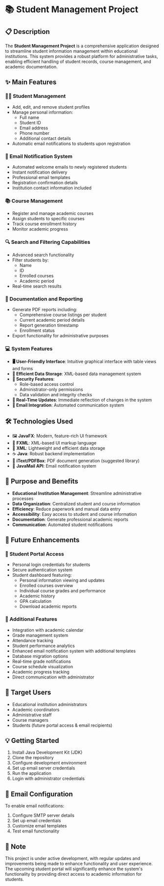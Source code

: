 # 📚 Student Management Project

## 📋 Description
The **Student Management Project** is a comprehensive application designed to streamline student information management within educational institutions. This system provides a robust platform for administrative tasks, enabling efficient handling of student records, course management, and academic documentation.

## ✨ Main Features

### 👨‍🎓 Student Management
- Add, edit, and remove student profiles
- Manage personal information:
  - Full name
  - Student ID
  - Email address
  - Phone number
  - Additional contact details
- Automatic email notifications to students upon registration

### 📧 Email Notification System
- Automated welcome emails to newly registered students
- Instant notification delivery
- Professional email templates
- Registration confirmation details
- Institution contact information included

### 📚 Course Management
- Register and manage academic courses
- Assign students to specific courses
- Track course enrollment history
- Monitor academic progress

### 🔍 Search and Filtering Capabilities
- Advanced search functionality
- Filter students by:
  - Name
  - ID
  - Enrolled courses
  - Academic period
- Real-time search results

### 📄 Documentation and Reporting
- Generate PDF reports including:
  - Comprehensive course listings per student
  - Current academic period details
  - Report generation timestamp
  - Enrollment status
- Export functionality for administrative purposes

### 💻 System Features
- **🖥️ User-Friendly Interface**: Intuitive graphical interface with table views and forms
- **💾 Efficient Data Storage**: XML-based data management system
- **🔐 Security Features**:
  - Role-based access control
  - Administrator-only permissions
  - Data validation and integrity checks
- **🔄 Real-Time Updates**: Immediate reflection of changes in the system
- **📨 Email Integration**: Automated communication system

## 🛠️ Technologies Used
- 🖼️ **JavaFX**: Modern, feature-rich UI framework
- 🎨 **FXML**: XML-based UI markup language
- 📂 **XML**: Lightweight and efficient data storage
- ☕ **Java**: Robust backend implementation
- 📄 **iText/PDFBox**: PDF document generation (suggested library)
- 📧 **JavaMail API**: Email notification system

## 🎯 Purpose and Benefits
- **Educational Institution Management**: Streamline administrative processes
- **Data Organization**: Centralized student and course information
- **Efficiency**: Reduce paperwork and manual data entry
- **Accessibility**: Easy access to student and course information
- **Documentation**: Generate professional academic reports
- **Communication**: Automated student notifications

## 🚀 Future Enhancements
### 👤 Student Portal Access
- Personal login credentials for students
- Secure authentication system
- Student dashboard featuring:
  - Personal information viewing and updates
  - Enrolled courses overview
  - Individual course grades and performance
  - Academic history
  - GPA calculation
  - Download academic reports

### 📱 Additional Features
- Integration with academic calendar
- Grade management system
- Attendance tracking
- Student performance analytics
- Enhanced email notification system with additional templates
- Database migration options
- Real-time grade notifications
- Course schedule visualization
- Academic progress tracking
- Direct communication with administrator

## 👥 Target Users
- Educational institution administrators
- Academic coordinators
- Administrative staff
- Course managers
- Students (future portal access & email recipients)

## 💡 Getting Started
1. Install Java Development Kit (JDK)
2. Clone the repository
3. Configure development environment
4. Set up email server credentials
5. Run the application
6. Login with administrator credentials

## 📨 Email Configuration
To enable email notifications:
1. Configure SMTP server details
2. Set up email credentials
3. Customize email templates
4. Test email functionality

## 📝 Note
This project is under active development, with regular updates and improvements being made to enhance functionality and user experience. The upcoming student portal will significantly enhance the system's functionality by providing direct access to academic information for students.
